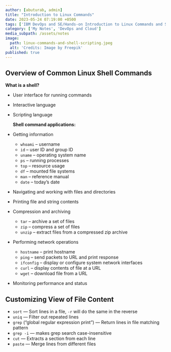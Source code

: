 ```yaml
---
author: [abuturab, admin]
title: "Introduction to Linux Commands"
date: 2023-05-24 07:19:00 +0500
tags: ['IBM DevOps and SE/Hands-on Introduction to Linux Commands and Shell Scripting']
category: ['My Notes', 'DevOps and Cloud']
media_subpath: /assets/notes
image:
  path: linux-commands-and-shell-scripting.jpeg
  alt: 'Credits: Image by Freepik'
published: true
---
```


## **Overview of Common Linux Shell Commands**
  
  **What is a shell?**
- User interface for running commands
- Interactive language
- Scripting language
  
  **Shell command applications:**
- Getting information
  - `whoami` – username
  - `id` – user ID and group ID
  - `uname` – operating system name
  - `ps` – running processes
  - `top` – resource usage
  - `df` – mounted file systems
  - `man` – reference manual
  - `date` – today’s date
- Navigating and working with files and directories
- Printing file and string contents
- Compression and archiving
  - `tar` – archive a set of files
  - `zip` – compress a set of files
  - `unzip` – extract files from a compressed zip archive
- Performing network operations
  - `hostname` – print hostname
  - `ping` – send packets to URL and print response
  - `ifconfig` – display or configure system network interfaces
  - `curl` – display contents of file at a URL
  - `wget` – download file from a URL
- Monitoring performance and status

## **Customizing View of File Content**

- `sort` — Sort lines in a file, `-r` will do the same in the reverse
- `uniq` — Filter out repeated lines
- `grep` (“global regular expression print”) — Return lines in file matching pattern
- `grep -i` — makes grep search case-insensitive
- `cut` — Extracts a section from each line
- `paste` — Merge lines from different files
